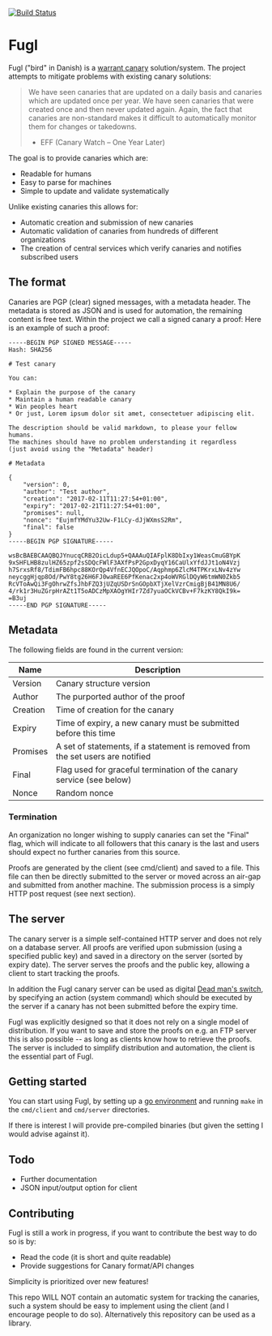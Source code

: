 [![Build Status](https://travis-ci.org/rot256/fugl.svg?branch=master)](https://travis-ci.org/rot256/fugl)

# Fugl

Fugl ("bird" in Danish) is a [warrant canary](https://en.wikipedia.org/wiki/Warrant_canary) solution/system.
The project attempts to mitigate problems with existing canary solutions:

> We have seen canaries that are updated on a daily basis and canaries which are updated once per year.
> We have seen canaries that were created once and then never updated again.
> Again, the fact that canaries are non-standard makes it difficult to automatically monitor them for changes or takedowns.
>
> - EFF (Canary Watch – One Year Later)

The goal is to provide canaries which are:

- Readable for humans
- Easy to parse for machines
- Simple to update and validate systematically

Unlike existing canaries this allows for:

- Automatic creation and submission of new canaries
- Automatic validation of canaries from hundreds of different organizations
- The creation of central services which verify canaries and notifies subscribed users

## The format

Canaries are PGP (clear) signed messages, with a metadata header.
The metadata is stored as JSON and is used for automation,
the remaining content is free text.
Within the project we call a signed canary a proof:
Here is an example of such a proof:

```
-----BEGIN PGP SIGNED MESSAGE-----
Hash: SHA256

# Test canary

You can:

* Explain the purpose of the canary
* Maintain a human readable canary
* Win peoples heart
* Or just, Lorem ipsum dolor sit amet, consectetuer adipiscing elit.

The description should be valid markdown, to please your fellow humans.
The machines should have no problem understanding it regardless
(just avoid using the "Metadata" header)

# Metadata

{
    "version": 0,
    "author": "Test author",
    "creation": "2017-02-11T11:27:54+01:00",
    "expiry": "2017-02-21T11:27:54+01:00",
    "promises": null,
    "nonce": "EujmfYMdYu32Uw-F1LCy-dJjWXmsS2Rm",
    "final": false
}
-----BEGIN PGP SIGNATURE-----

wsBcBAEBCAAQBQJYnucqCRB2OicLdup5+QAAAuQIAFplK8DbIxy1WeasCmuGBYpK
9xSHFLHB8zulHZ65zpf2sSDQcFWlF3AXfPsP2GpxDyqY16CaUlxYfdJJt1oN4Vzj
h7SrxsRf8/TdimFB6hpc88KOrQp4VfnECJQOpoC/Aqphmp6ZlcM4TPKrxLNv4zYw
neycggHjqp8Od/PwY8tg26H6FJ0waREE6PfKenac2xp4oWVRGlDQyW6tmWN0Zkb5
RcVToAwQi3FgOhrwZfsJhbFZQ3jUZqUSDrSnGOpbXTjXelVzrCmigBjB41MN8U6/
4/rk1r3HuZGrpHrAZt1T5oADCzMpXAOgYHIr7Zd7yuaOCkVCBv+F7kzKY8QkI9k=
=B3uj
-----END PGP SIGNATURE-----
```

## Metadata

The following fields are found in the current version:

Name     | Description
---------|-------------------------------------------------------------------------------
Version  | Canary structure version
Author   | The purported author of the proof
Creation | Time of creation for the canary
Expiry   | Time of expiry, a new canary must be submitted before this time
Promises | A set of statements, if a statement is removed from the set users are notified
Final    | Flag used for graceful termination of the canary service (see below)
Nonce    | Random nonce

### Termination

An organization no longer wishing to supply canaries can set the "Final" flag,
which will indicate to all followers that this canary is the last
and users should expect no further canaries from this source.

Proofs are generated by the client (see cmd/client) and saved to a file.
This file can then be directly submitted to the server or moved across an air-gap and submitted from another machine.
The submission process is a simply HTTP post request (see next section).

## The server

The canary server is a simple self-contained HTTP server and does not rely on a database server.
All proofs are verified upon submission (using a specified public key) and saved in a directory on the server (sorted by expiry date).
The server serves the proofs and the public key, allowing a client to start tracking the proofs.

In addition the Fugl canary server can be used as digital [Dead man's switch](https://en.wikipedia.org/wiki/Dead_man's_switch),
by specifying an action (system command) which should be executed by the server if a canary has not been submitted before the expiry time.

Fugl was explicitly designed so that it does not rely on a single model of distribution.
If you want to save and store the proofs on e.g. an FTP server this is also possible -- as long as clients know how to retrieve the proofs.
The server is included to simplify distribution and automation, the client is the essential part of Fugl.

## Getting started

You can start using Fugl, by setting up a [go environment](https://golang.org/doc/install) and running `make` in the `cmd/client` and `cmd/server` directories.

If there is interest I will provide pre-compiled binaries (but given the setting I would advise against it).

## Todo

- Further documentation
- JSON input/output option for client

## Contributing

Fugl is still a work in progress,
if you want to contribute the best way to do so is by:

- Read the code (it is short and quite readable)
- Provide suggestions for Canary format/API changes

Simplicity is prioritized over new features!

This repo WILL NOT contain an automatic system for tracking the canaries,
such a system should be easy to implement using the client (and I encourage people to do so).
Alternatively this repository can be used as a library.
